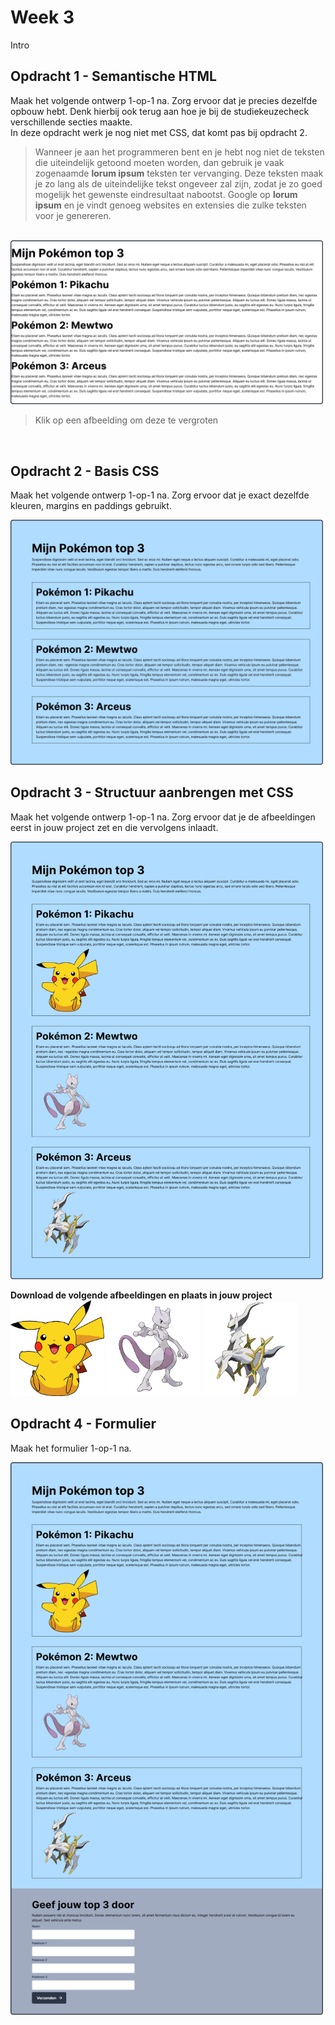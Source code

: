 # Week 3

Intro

## Opdracht 1 - Semantische HTML

Maak het volgende ontwerp 1-op-1 na. Zorg ervoor dat je precies dezelfde opbouw hebt. Denk hierbij ook terug aan hoe je
bij de studiekeuzecheck verschillende secties maakte.
<br>
In deze opdracht werk je nog niet met CSS, dat komt pas bij opdracht 2.

> Wanneer je aan het programmeren bent en je hebt nog niet de teksten die uiteindelijk getoond moeten worden, dan
> gebruik je vaak zogenaamde **lorum ipsum** teksten ter vervanging.
> Deze teksten maak je zo lang als de uiteindelijke tekst ongeveer zal zijn, zodat je zo goed mogelijk het gewenste
> eindresultaat nabootst.
> Google op **lorum ipsum** en je vindt genoeg websites en extensies die zulke teksten voor je genereren.

<br>
<img src="./images/Opdracht1.png" alt="Opdracht 1" title="Opdracht 1" width="500">

> Klik op een afbeelding om deze te vergroten

<br>

## Opdracht 2 - Basis CSS

Maak het volgende ontwerp 1-op-1 na. Zorg ervoor dat je exact dezelfde kleuren, margins en paddings gebruikt.

<img src="./images/Opdracht2.png" alt="Opdracht 2" title="Opdracht 2" width="500">

<br>

## Opdracht 3 - Structuur aanbrengen met CSS

Maak het volgende ontwerp 1-op-1 na. Zorg ervoor dat je de afbeeldingen eerst in jouw project zet en die vervolgens
inlaadt.

<img src="./images/Opdracht3.png" alt="Opdracht 3" title="Opdracht 3" width="500">

<br>

**Download de volgende afbeeldingen en plaats in jouw project**
<br>
<img src="./resources/pikachu.png" alt="Pikachu" title="Pikachu" width="150">
<img src="./resources/mewtwo.png" alt="Mewtwo" title="Mewtwo" width="150">
<img src="./resources/arceus.png" alt="Arceus" title="Arceus" width="150">

## Opdracht 4 - Formulier

Maak het formulier 1-op-1 na.

<img src="./images/Opdracht4.png" alt="Opdracht 4" title="Opdracht 4" width="500">